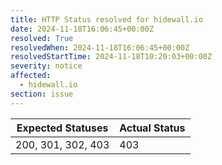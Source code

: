 ```yaml
---
title: HTTP Status resolved for hidewall.io
date: 2024-11-18T16:06:45+00:00Z
resolved: True
resolvedWhen: 2024-11-18T16:06:45+00:00Z
resolvedStartTime: 2024-11-18T10:20:03+00:00Z
severity: notice
affected:
  - hidewall.io
section: issue
---
```


| Expected Statuses | Actual Status  |
|-------------------|----------------|
| 200, 301, 302, 403 | 403 |
